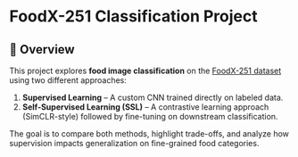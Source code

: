 # FoodX-251 Classification Project

## 📌 Overview  
This project explores **food image classification** on the [FoodX-251 dataset](https://research.fb.com/foodx-251/) using two different approaches:  

1. **Supervised Learning** – A custom CNN trained directly on labeled data.  
2. **Self-Supervised Learning (SSL)** – A contrastive learning approach (SimCLR-style) followed by fine-tuning on downstream classification.  

The goal is to compare both methods, highlight trade-offs, and analyze how supervision impacts generalization on fine-grained food categories.

